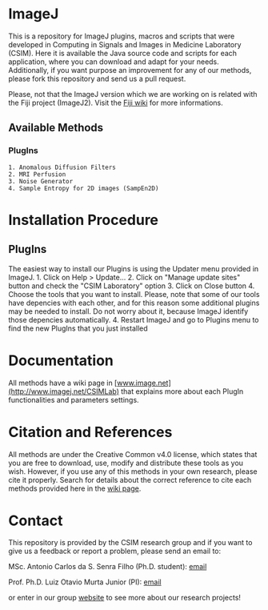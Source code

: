 # ImageJ

This is a repository for ImageJ plugins, macros and scripts that were developed in Computing in Signals and Images in Medicine Laboratory (CSIM). Here it is available the Java source code and scripts for each application, where you can download and adapt for your needs. Additionally, if you want purpose an improvement for any of our methods, please fork this repository and send us a pull request.

Please, not that the ImageJ version which we are working on is related with the Fiji project (ImageJ2). Visit the [Fiji wiki](http://fiji.sc/) for more informations.

## Available Methods 

### PlugIns
	1. Anomalous Diffusion Filters
	2. MRI Perfusion
	3. Noise Generator
	4. Sample Entropy for 2D images (SampEn2D)

# Installation Procedure

## PlugIns

The easiest way to install our Plugins is using the Updater menu provided in ImageJ.
	1. Click on Help > Update...
	2. Click on "Manage update sites" button and check the "CSIM Laboratory" option
	3. Click on Close button 
	4. Choose the tools that you want to install. Please, note that some of our tools have depencies with each other, and for this reason some additional plugins may be needed to install. Do not worry about it, because ImageJ identify those depencies automatically.
	4. Restart ImageJ and go to Plugins menu to find the new PlugIns that you just installed

# Documentation

All methods have a wiki page in [www.image.net](http://www.imagej.net/CSIMLab) that explains more about each PlugIn functionalities and parameters settings.

# Citation and References

All methods are under the Creative Common v4.0 license, which states that you are free to download, use, modify and distribute these tools as you wish. However, if you use any of this methods in your own research, please cite it properly. Search for details about the correct reference to cite each methods provided here in the [wiki page](http://www.imagej.net/CSIMLab).

# Contact

This repository is provided by the CSIM research group and if you want to give us a feedback or report a problem, please send an email to:

MSc. Antonio Carlos da S. Senra Filho (Ph.D. student):  [email](mailto:acsenrafilho@usp.br)

Prof. Ph.D. Luiz Otavio Murta Junior (PI): [email](mailto:murta@usp.br)

or enter in our group [website](http://dcm.ffclrp.usp.br/csim) to see more about our research projects!
